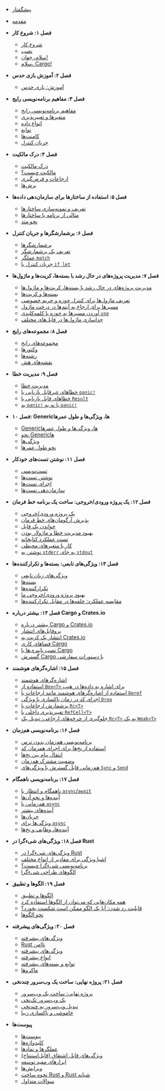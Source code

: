 - [پیشگفتار](./e1.foreword.md)
- [مقدمه](./e2.introduation.md)

- **فصل ۱: شروع کار**
    - [شروع کار](./010.getting-starrted.md)
    - [نصب](./011.installation.md)
    - [سلام، جهان!](./012.hello-world.md)
    - [سلام، Cargo!](./013.hello-cargo.md)

- **فصل ۲: آموزش بازی حدس**
    - [آموزش: بازی حدس](./020.guessing-game-tutorial.md)

- **فصل ۳: مفاهیم برنامه‌نویسی رایج**
    - [مفاهیم برنامه‌نویسی رایج](./030.common-programming-concepts.md)
    - [متغیرها و تغییرپذیری](./031.variables-and-mutability.md)
    - [انواع داده](./032.data-types.md)
    - [توابع](./33.functions.md)
    - [کامنت‌ها](./034.comments.md)
    - [جریان کنترل](./035.control-flow.md)

- **فصل ۴: درک مالکیت**
    - [درک مالکیت](./040.understanding-ownership.md)
    - [مالکیت چیست؟](./041.what-is-ownership.md)
    - [ارجاعات و قرض‌گیری](./042.references-and-borrowing.md)
    - [برش‌ها](./043.slices.md)

- **فصل ۵: استفاده از ساختارها برای سازمان‌دهی داده‌ها**
    - [تعریف و نمونه‌سازی ساختارها](./051.efining-structs.md)
    - [مثالی از برنامه با ساختارها](./052.example-structs.md)
    - [نحو متد](./053.method-syntax.md)

- **فصل ۶: برشمارشگرها و جریان کنترل**
    - [برشمارشگرها](./060.enums.md)
    - [تعریف یک برشمارشگر](./061.defining-an-enum.md)
    - [عملگر `match`](./062.match.md)
    - [جریان کنترل با `if let`](./063.if-let.md)

- **فصل ۷: مدیریت پروژه‌های در حال رشد با بسته‌ها، کریت‌ها و ماژول‌ها**
    - [مدیریت پروژه‌های در حال رشد با بسته‌ها، کریت‌ها و ماژول‌ها](./070.managing-growing-projects-with-packages-crates-and-modules.md)
    - [بسته‌ها و کریت‌ها](./071.packages-and-crates.md)
    - [تعریف ماژول‌ها برای کنترل حوزه و حریم خصوصی](./072.defining-modules-to-control-scope-and-privacy.md)
    - [مسیرها برای ارجاع به آیتم‌ها در درخت ماژول](./073.paths-for-referring-to-an-item-in-the-module-tree.md)
    - [آوردن مسیرها به حوزه با کلمه‌کلیدی `use`](./074.bringing-paths-into-scope-with-the-use-keyword.md)
    - [جداسازی ماژول‌ها در فایل‌های مختلف](./075.separating-modules-into-different-files.md)

- **فصل ۸: مجموعه‌های رایج**
    - [مجموعه‌های رایج](./080.common-collections.md)
    - [وکتورها](./081.vectors.md)
    - [رشته‌ها](./082.strings.md)
    - [نقشه‌های هش](./083.hash-maps.md)

- **فصل ۹: مدیریت خطا**
    - [مدیریت خطا](./090.error-handling.md)
    - [خطاهای غیرقابل بازیابی با `panic!`](./091.unrecoverable-errors-with-panic.md)
    - [خطاهای قابل بازیابی با `Result`](./092.recoverable-errors-with-result.md)
    - [به `panic!` یا نه به `panic!`](./093.painc-or-not-panic.md)

- **فصل ۱۰: Generic‌ها، ویژگی‌‌ها و طول عمرها**
    - [Generic‌ها، ویژگی‌‌ها و طول عمرها](./100.generics.md)
    - [نحو Generic‌ها](./101.syntax.md)
    - [ویژگی‌‌ها](./102.traits.md)
    - [نحو طول عمرها](./103.lifetime-syntax.md)

- **فصل ۱۱: نوشتن تست‌های خودکار**
    - [تست‌نویسی](./110.testing.md)
    - [نوشتن تست‌ها](./111.writing-tests.md)
    - [اجرای تست‌ها](./112.running-tests.md)
    - [سازمان‌دهی تست‌ها](./113.test-organization.md)

- **فصل ۱۲: یک پروژه ورودی/خروجی: ساخت یک برنامه خط فرمان**
    - [یک پروژه ورودی/خروجی](./120.an-io-project.md)
    - [پذیرش آرگومان‌های خط فرمان](./121.accepting-command-line-arguments.md)
    - [خواندن یک فایل](./122.reading-a-file.md)
    - [بهبود مدیریت خطا و ماژولار بودن](./123.improving-error-handling-and-modularity.md)
    - [تست عملکرد کتابخانه](./124.testing-the-librarys-functionality.md)
    - [کار با متغیرهای محیطی](./125.working-with-environment-variables.md)
    - [نوشتن به `stderr` به جای `stdout`](./126.writing-to-stderr-instead-of-stdout.md)

- **فصل ۱۳: ویژگی‌های تابعی: بسته‌ها و تکرارکننده‌ها**
    - [ویژگی‌های زبان تابعی](./130.functional-features.md)
    - [بسته‌ها](./131.closures.md)
    - [تکرارکننده‌ها](./132.iterators.md)
    - [بهبود پروژه ورودی/خروجی ما](./133.improving-our-io-project.md)
    - [مقایسه عملکرد: حلقه‌ها در مقابل تکرارکننده‌ها](./134.performance.md)

- **فصل ۱۴: بیشتر درباره Cargo و Crates.io**
    - [بیشتر درباره Cargo و Crates.io](./140.more-about-cargo.md)
    - [پروفایل‌های انتشار](./141.release-profiles.md)
    - [انتشار یک کریت به Crates.io](./142.publishing-to-crates-io.md)
    - [فضاهای کاری Cargo](./143.cargo-workspaces.md)
    - [نصب باینری‌ها با Cargo](./144.installing-binaries.md)
    - [گسترش Cargo با دستورات سفارشی](./145.extending-cargo.md)

- **فصل ۱۵: اشاره‌گرهای هوشمند**
    - [اشاره‌گرهای هوشمند](./150.smart-pointers.md)
    - [استفاده از `Box<T>` برای اشاره به داده‌ها در هیپ](./151.box.md)
    - [استفاده از اشاره‌گرهای هوشمند مانند ارجاعات با `Deref`](./152.deref.md)
    - [اجرای کد در زمان پاکسازی با ویژگی‌ `Drop`](./153.drop.md)
    - [برشمارش ارجاعات با `Rc<T>`](./154.rc.md)
    - [تغییرپذیری داخلی با `RefCell<T>`](./155.interior-mutability.md)
    - [جلوگیری از چرخه‌های ارجاعی: تبدیل یک `Rc<T>` به یک `Weak<T>`](./156.reference-cycles.md)

- **فصل ۱۶: برنامه‌نویسی هم‌زمان**
    - [برنامه‌نویسی هم‌زمان بدون ترس](./160.concurrency.md)
    - [استفاده از نخ‌ها برای اجرای همزمان کد](./161.threads.md)
    - [انتقال پیام بین نخ‌ها](./162.message-passing.md)
    - [وضعیت مشترک هم‌زمان](./163.shared-state.md)
    - [هم‌زمانی قابل گسترش با ویژگی‌‌های `Sync` و `Send`](./164.extensible-concurrency-sync-and-send.md)

- **فصل ۱۷: برنامه‌نویسی ناهمگام**
    - [ناهمگام و انتظار با `async`/`await`](./170.async-await.md)
    - [آینده‌ها و نحو آن‌ها](./171.futures-and-syntax.md)
    - [هم‌زمانی با `async`](./172.concurrency-with-async.md)
    - [آینده‌های بیشتر](./173.more-futures.md)
    - [جریان‌ها](./174.streams.md)
    - [ویژگی‌‌ها برای `async`](./175.traits-for-async.md)
    - [آینده‌ها، وظایف و نخ‌ها](./176.futures-tasks-threads.md)

- **فصل ۱۸: ویژگی‌های شیءگرا در Rust**
    - [ویژگی‌های شیءگرا در Rust](./180.oop.md)
    - [اشیا ویژگی‌ برای مقادیر از انواع مختلف](./181.trait-objects.md)
    - [برنامه‌نویسی شیءگرا چیست؟](./181.what-is-oo.md)
    - [الگوهای طراحی شیءگرا](./183.oo-design-patterns.md)

- **فصل ۱۹: الگوها و تطبیق**
    - [الگوها و تطبیق](./190.patterns.md)
    - [همه مکان‌هایی که می‌توان از الگوها استفاده کرد](./191.all-the-places-for-patterns.md)
    - [قابلیت رد شدن: آیا یک الگو ممکن است شکست بخورد؟](./192.refutability.md)
    - [نحو الگوها](./193.pattern-syntax.md)

- **فصل ۲۰: ویژگی‌های پیشرفته**
    - [ویژگی‌های پیشرفته](./200.advanced-features.md)
    - [Rust ناامن](./201.unsafe-rust.md)
    - [ویژگی‌‌های پیشرفته](./202.advanced-traits.md)
    - [انواع پیشرفته](./203.advanced-types.md)
    - [توابع و بسته‌های پیشرفته](./204.advanced-functions-and-closures.md)
    - [ماکروها](./205.macros.md)

- **فصل ۲۱: پروژه نهایی: ساخت یک وب‌سرور چندنخی**
    - [پروژه نهایی: ساخت یک وب‌سرور](./210.final-project-a-web-server.md)
    - [یک وب‌سرور تک‌نخی](./211.single-threaded.md)
    - [تبدیل وب‌سرور به چندنخی](./212.multithreaded.md)
    - [خاموشی و پاکسازی زیبا](./213.graceful-shutdown-and-cleanup.md)

- **پیوست‌ها**
    - [پیوست‌ها](./220.appendix.md)
    - [کلیدواژه‌ها](./221.keywords.md)
    - [عملگرها و نمادها](./222.operators.md)
    - [ویژگی‌‌های قابل اشتقاق (قابل‌استنتاج)](./223.derivable-traits.md)
    - [ابزارهای مفید توسعه](./224.useful-development-tools.md)
    - [ویرایش‌ها](./225.editions.md)
    - [نحوه ساخت Rust و Rust شبانه](./226.appendix-07-nightly-rust.md)
    - [سوالات متداول](./227.faq.md)